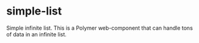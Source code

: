simple-list
===========

Simple infinite list. This is a Polymer web-component that can handle tons of data in an infinite list.
